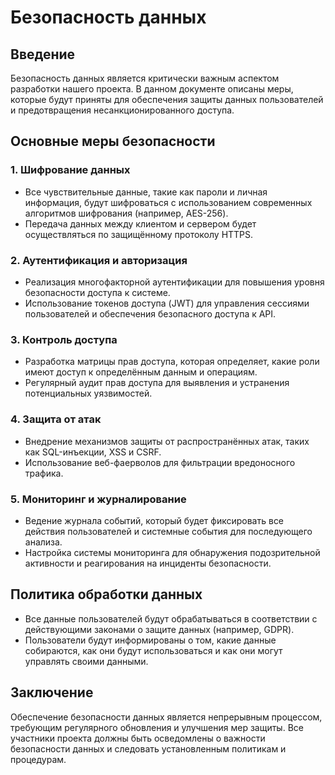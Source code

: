 # Безопасность данных

## Введение
Безопасность данных является критически важным аспектом разработки нашего проекта. В данном документе описаны меры, которые будут приняты для обеспечения защиты данных пользователей и предотвращения несанкционированного доступа.

## Основные меры безопасности

### 1. Шифрование данных
- Все чувствительные данные, такие как пароли и личная информация, будут шифроваться с использованием современных алгоритмов шифрования (например, AES-256).
- Передача данных между клиентом и сервером будет осуществляться по защищённому протоколу HTTPS.

### 2. Аутентификация и авторизация
- Реализация многофакторной аутентификации для повышения уровня безопасности доступа к системе.
- Использование токенов доступа (JWT) для управления сессиями пользователей и обеспечения безопасного доступа к API.

### 3. Контроль доступа
- Разработка матрицы прав доступа, которая определяет, какие роли имеют доступ к определённым данным и операциям.
- Регулярный аудит прав доступа для выявления и устранения потенциальных уязвимостей.

### 4. Защита от атак
- Внедрение механизмов защиты от распространённых атак, таких как SQL-инъекции, XSS и CSRF.
- Использование веб-фаерволов для фильтрации вредоносного трафика.

### 5. Мониторинг и журналирование
- Ведение журнала событий, который будет фиксировать все действия пользователей и системные события для последующего анализа.
- Настройка системы мониторинга для обнаружения подозрительной активности и реагирования на инциденты безопасности.

## Политика обработки данных
- Все данные пользователей будут обрабатываться в соответствии с действующими законами о защите данных (например, GDPR).
- Пользователи будут информированы о том, какие данные собираются, как они будут использоваться и как они могут управлять своими данными.

## Заключение
Обеспечение безопасности данных является непрерывным процессом, требующим регулярного обновления и улучшения мер защиты. Все участники проекта должны быть осведомлены о важности безопасности данных и следовать установленным политикам и процедурам.